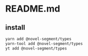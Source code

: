 # README.md

    

## install

```bash
yarn add @novel-segment/types
yarn-tool add @novel-segment/types
yt add @novel-segment/types
```

